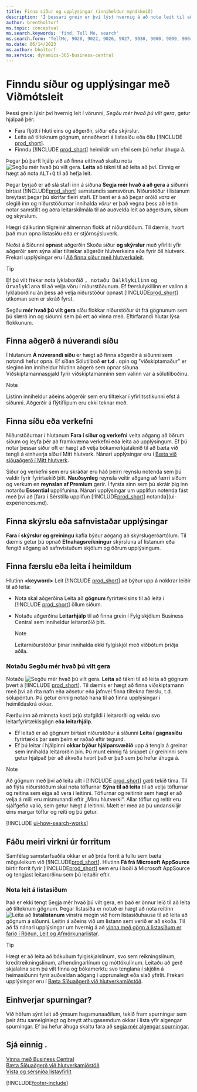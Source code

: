 ```yaml
---
title: Finna síður og upplýsingar (inniheldur myndskeið)
description: 'Í þessari grein er því lýst hvernig á að nota leit til að finna aðgerðir, síður, skýrslur, heimildir og gögn og önnur forrit og ráðgjafaþjónustu.'
author: brentholtorf
ms.topic: conceptual
ms.search.keywords: 'find, Tell Me, search'
ms.search.form: 'TellMe, 9020, 9022, 9026, 9027, 9030, 9000, 9009, 9004, 9005, 9024, 9006, 9007, 9010, 9016, 9017'
ms.date: 06/14/2023
ms.author: bholtorf
ms.service: dynamics-365-business-central
---
```

# <a name="finding-pages-and-information-with-tell-me"></a>Finndu síður og upplýsingar með Viðmótsleit

Þessi grein lýsir því hvernig leit í vörunni, *Segðu mér hvað þú vilt gera*, getur hjálpað þér: 

* Fara fljótt í hluti eins og aðgerðir, síður eða skýrslur.
* Leita að tilteknum gögnum, annaðhvort á listasíðu eða öllu [!INCLUDE [prod_short](includes/prod_short.md)].
* Finndu [!INCLUDE [prod_short](includes/prod_short.md)] heimildir um efni sem þú hefur áhuga á.

<!-- ![!VIDEO https://go.microsoft.com/fwlink/?linkid=2086048] -->

Þegar þú þarft hjálp við að finna eitthvað skaltu nota ![Segðu mér hvað þú vilt gera.](media/ui-search/search.png "Leit að síðu eða skýrslu") **Leita** að tákni til að leita að því. Einnig er hægt að nota <kbd>ALT</kbd>+<kbd>Q</kbd> til að hefja leit.

Þegar byrjað er að slá stafi inn á síðuna **Segja mér hvað á að gera** á síðunni birtast [!INCLUDE[prod_short](includes/prod_short.md)]  samstundis samsvörun. Niðurstöður í listanum breytast þegar þú skrifar fleiri stafi. Ef bent er á að þegar orðið *vara* er slegið inn og niðurstöðurnar innihalda *vörur* er það vegna þess að leitin notar samstillt og aðra leitarskilmála til að auðvelda leit að aðgerðum, síðum og skýrslum.

Hægri dálkurinn tilgreinir almennan flokk af niðurstöðum. Til dæmis, hvort það mun opna listasíðu eða er stjórnsýsluverk.  

Neðst á Síðunni **opnast** aðgerðin Skoða síður **og skýrslur** með yfirliti yfir aðgerðir sem sýna allar tiltækar aðgerðir hlutverksins eða fyrir öll hlutverk. Frekari upplýsingar eru í [Að finna síður með hlutverkaleit](ui-role-explorer.md).

> [!TIP]  
> Ef þú vilt frekar nota lyklaborðið <kbd>, notaðu Dálklykilinn</kbd> og <kbd>Örvalyklana</kbd> til að velja vöru í niðurstöðunum. Ef færslulykillinn <kbd></kbd> er valinn á lyklaborðinu án þess að velja niðurstöður opnast [!INCLUDE[prod_short](includes/prod_short.md)]  útkoman sem er skráð fyrst.

Segðu **mér hvað þú vilt gera** síðu flokkar niðurstöður út frá gögnunum sem þú slærð inn og síðunni sem þú ert að vinna með. Eftirfarandi hlutar lýsa flokkunum.

## <a name="find-an-action-on-the-current-page"></a>Finna aðgerð á núverandi síðu

Í hlutanum **Á núverandi síðu** er hægt að finna aðgerðir á síðunni sem notandi hefur opna. Ef síðan Sölutilboð **er t.d** . opin og "viðskiptamaður" er sleginn inn inniheldur hlutinn aðgerð sem opnar síðuna Viðskiptamannaspjald fyrir viðskiptamanninn sem valinn var á sölutilboðinu.

> [!NOTE]  
> Listinn inniheldur aðeins aðgerðir sem eru tiltækar í yfirlitsstikunni efst á síðunni. Aðgerðir á flýtiflipum eru ekki teknar með.  

## <a name="find-a-page-or-a-task"></a>Finna síðu eða verkefni

Niðurstöðurnar í hlutanum **Fara í síður og verkefni** veita aðgang að öðrum síðum og leyfa þér að framkvæma verkefni eða leita að upplýsingum. Ef þú notar þessar síður oft er hægt að velja bókamerkjatáknið til að bæta við tengli á einhverja síðu í Mitt hlutverk. Nánari upplýsingar eru í [Bæta við síðuaðgerð í Mitt hlutverk](ui-bookmarks.md).

Síður og verkefni sem eru skráðar eru háð þeirri reynslu notenda sem þú valdir fyrir fyrirtækið þitt.  **Nauðsynleg** reynsla veitir aðgang að færri síðum og verkum en **reynslan af Premium** gerir. Í fyrsta sinn sem þú skráir þig inn notarðu **Essential** upplifunina. Nánari upplýsingar um upplifun notenda fást með því að [fara í Sérstilla upplifun [!INCLUDE[prod_short](includes/prod_short.md)]  notanda](ui-experiences.md).

## <a name="find-a-report-or-archived-information"></a>Finna skýrslu eða safnvistaðar upplýsingar

**Fara í skýrslur og greiningu** kafla býður aðgang að skýrslugerðartólum. Til dæmis getur þú opnað **Efnahagsreikningur** skýrsluna af listanum eða fengið aðgang að safnvistuðum skjölum og öðrum upplýsingum.  

## <a name="find-a-record-or-search-the-documentation"></a>Finna færslu eða leita í heimildum

Hlutinn **\<keyword\>** Leit [!INCLUDE [prod_short](includes/prod_short.md)] að býður upp á nokkrar leiðir til að leita:

* Nota skal aðgerðina Leita að **gögnum** fyrirtækisins til að leita í [!INCLUDE [prod_short](includes/prod_short.md)] öllum síðum.
* Notaðu aðgerðina **Leitarhjálp** til að finna grein í Fylgiskjölum Business Central sem inniheldur leitarorðið þitt.

  > [!NOTE]  
  > Leitarniðurstöður þínar innihalda ekki fylgiskjöl með viðbótum þriðja aðila.

### <a name="use-tell-me-what-you-want-to-do"></a>Notaðu Segðu mér hvað þú vilt gera

Notaðu ![Segðu mér hvað þú vilt gera.](media/ui-search/search.png "Leit að síðu eða skýrslu") **Leita** að tákni til að leita að gögnum þvert á [!INCLUDE [prod_short](includes/prod_short.md)]. Til dæmis er hægt að finna viðskiptamann með því að rita nafn eða aðsetur eða jafnvel finna tiltekna færslu, t.d. sölupöntun. Þú getur einnig notað hana til að finna upplýsingar í heimildaskrá okkar.

Færðu inn að minnsta kosti þrjú stafgildi í leitarorði og veldu svo leitarfyrirtækisgögn **eða** **leitarhjálp**.

* Ef leitað er að gögnum birtast niðurstöður á síðunni **Leita í gagnasíðu** fyrirtækis þar sem þeim er raðað eftir tegund.  
* Ef þú leitar í hjálpinni **okkar býður hjálparsvæðið** upp á tengla á greinar sem innihalda leitarorðin þín. Þú munt einnig fá snippet úr greininni sem getur hjálpað þér að ákveða hvort það er það sem þú hefur áhuga á.

> [!NOTE]
> Að gögnum með því að leita allt í [!INCLUDE [prod_short](includes/prod_short.md)] gæti tekið tíma. Til að flýta niðurstöðum skal nota töflurnar **Sýna til að leita** til að velja töflurnar og reitina sem eiga að vera í leitinni. Töflurnar og reitirnir sem hægt er að velja á milli eru mismunandi eftir „Mínu hlutverki“. Allar töflur og reitir eru sjálfgefið valið, sem getur hægt á leitinni. Mælt er með að þú undanskiljir eins margar töflur og reiti og þú getur.

[!INCLUDE [ui-how-search-works](includes/ui-how-search-works.md)]

## <a name="get-more-functionality-from-apps"></a>Fáðu meiri virkni úr forritum

Samfélag samstarfsaðila okkar er að þróa forrit á fullu sem bæta möguleikum við [!INCLUDE[prod_short](includes/prod_short.md)]. Hlutinn **Fá frá Microsoft AppSource** birtir forrit fyrir [!INCLUDE[prod_short](includes/prod_short.md)] sem eru í boði á Microsoft AppSource og tengjast leitarorðinu sem þú leitaðir eftir.

### <a name="use-search-on-list-pages"></a>Nota leit á listasíðum

Það er ekki tengt Segja mér hvað þú vilt gera, en það er önnur leið til að leita að tilteknum gögnum. Þegar listasíða er notuð er hægt að nota reitinn ![Leita að](media/ui-search/search-list.png "Tákn fyrir leitarlista") **listalistanum** vinstra megin við horn listasíðuhausa til að leita að gögnum á síðunni. Leitin á aðeins við um listann sem verið er að skoða. Til að fá nánari upplýsingar um hvernig á að [vinna með gögn á listasíðum er farið í Röðun, Leit og Afmörkunarlistar](ui-enter-criteria-filters.md).  

> [!TIP]
> Hægt er að leita að bókuðum fylgiskjalslínum, svo sem reikningslínum, kreditreikningslínum, afhendingarlínum og móttökulínum. Leitaðu að gerð skjalalína sem þú vilt finna og bókamerktu svo tenglana í skjölin á heimasíðunni fyrir auðveldan aðgang í upprunalegt eða síað yfirlit. Frekari upplýsingar eru í [Bæta Síðuaðgerð við hlutverkamiðstöð](ui-bookmarks.md).

## <a name="questions"></a>Einhverjar spurningar?

Við höfum sýnt leit að ýmsum hagsmunaaðilum, tekið fram spurningar sem þeir áttu sameiginlegt og breytt athugasemdum okkar í lista yfir algengar spurningar. Ef þú hefur áhuga skaltu fara að [segja mér algengar spurningar](ui-search-faq.md).

## <a name="see-also"></a>Sjá einnig .

[Vinna með Business Central](ui-work-product.md)  
[Bæta Síðuaðgerð við hlutverkamiðstöð](ui-bookmarks.md)  
[Vista og sérsníða listayfirlit](ui-views.md)  

[!INCLUDE[footer-include](includes/footer-banner.md)]
